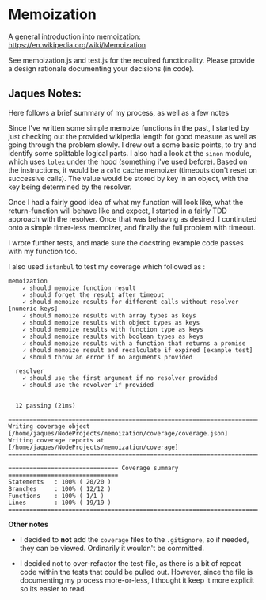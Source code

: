 # Memoization

A general introduction into memoization: https://en.wikipedia.org/wiki/Memoization

See memoization.js and test.js for the required functionality. Please provide a
design rationale documenting your decisions (in code).

## Jaques Notes:

Here follows a brief summary of my process, as well as a few notes

Since I've written some simple memoize functions in the past, I started by just checking out
the provided wikipedia length for good measure as well as going through the problem slowly.
I drew out a some basic points, to try and identify some splittable logical parts.
I also had a look at the `sinon` module, which uses `lolex` under the hood (something i've used before).
Based on the instructions, it would be a `cold` cache memoizer (timeouts don't reset on successive calls). The value would be stored by key in an object, with the key being determined by the resolver.

Once I had a fairly good idea of what my function will look like, what the return-function will behave like and expect, I started in a fairly TDD approach with the resolver.
Once that was behaving as desired, I continuted onto a simple timer-less memoizer, and finally
the full problem with timeout.

I wrote further tests, and made sure the docstring example code passes with my function too.

I also used `istanbul` to test my coverage which followed as :

```
memoization
    ✓ should memoize function result
    ✓ should forget the result after timeout
    ✓ should memoize results for different calls without resolver [numeric keys]
    ✓ should memoize results with array types as keys
    ✓ should memoize results with object types as keys
    ✓ should memoize results with function type as keys
    ✓ should memoize results with boolean types as keys
    ✓ should memoize results with a function that returns a promise
    ✓ should memoize result and recalculate if expired [example test]
    ✓ should throw an error if no arguments provided

  resolver
    ✓ should use the first argument if no resolver provided
    ✓ should use the revolver if provided


  12 passing (21ms)

=============================================================================
Writing coverage object [/home/jaques/NodeProjects/memoization/coverage/coverage.json]
Writing coverage reports at [/home/jaques/NodeProjects/memoization/coverage]
=============================================================================

=============================== Coverage summary ===============================
Statements   : 100% ( 20/20 )
Branches     : 100% ( 12/12 )
Functions    : 100% ( 1/1 )
Lines        : 100% ( 19/19 )
================================================================================
```

**Other notes**

- I decided to **not** add the `coverage` files to the `.gitignore`, so if needed, they can be viewed. Ordinarily it wouldn't be committed.

- I decided not to over-refactor the test-file, as there is a bit of repeat code within the tests that could be pulled out. However, since the file is documenting my process more-or-less, I thought it keep it more explicit so its easier to read.
